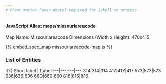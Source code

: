 ```yaml
---
# Front matter (even empty) required for Jekyll to process
---
```


#### JavaScript Alias: maps/missouriareacode

Map Name: Missouriareacode
Dimensions (Width x Height): 470x415



{% embed_spec_map missouriareacode-map.js %}

### List of Entities

ID | Short label | Label
---|---|---|---
314|314|314
417|417|417
573|573|573
636|636|636
660|660|660
816|816|816


